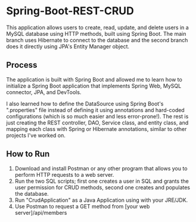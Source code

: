 # Spring-Boot-REST-CRUD
This application allows users to create, read, update, and delete users in a MySQL database using HTTP methods, built using Spring Boot.
The main branch uses Hibernate to connect to the database and the second branch does it directly using JPA's Entity Manager object.

## Process
The application is built with Spring Boot and allowed me to learn how to initialize a Spring Boot application that implements Spring Web, MySQL connector, JPA, and DevTools. 

I also learned how to define the DataSource using Spring Boot's ".properties" file instead of defining it using annotations and hard-coded configurations (which is so much easier and less error-prone!). The rest is just creating the REST controller, DAO, Service class, and entity class, and mapping each class with Spring or Hibernate annotations, similar to other projects I've worked on.


## How to Run
1. Download and install Postman or any other program that allows you to perform HTTP requests to a web server.
2. Run the two SQL scripts; first one creates a user in SQL and grants the user permission for CRUD methods, second one creates and populates the database.
3. Run "CrudApplication" as a Java Application using with your JRE/JDK.
4. Use Postman to request a GET method from [your web server]/api/members

